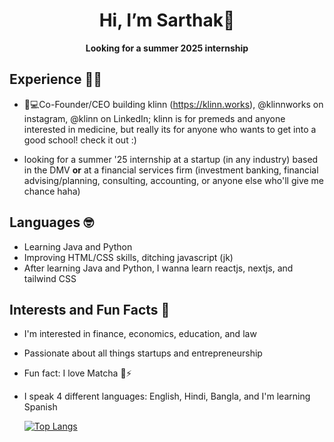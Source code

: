 <h1 align="center">Hi, I’m Sarthak👋</h1>
<b><p align="center">
Looking for a summer 2025 internship
</p>
</b>

<h2>Experience 👨‍🎓</h2>

- 🏥💻Co-Founder/CEO building klinn (https://klinn.works), @klinnworks on  instagram, @klinn on LinkedIn; klinn is for premeds and anyone interested in medicine, but really its for anyone who wants to get into a good school! check it out :)
 
 - looking for a summer '25 internship at a startup (in any industry) based in the DMV **or** at a financial services firm (investment banking, financial advising/planning, consulting, accounting, or anyone else who'll give me chance haha) 

 <h2>Languages 🤓</h2> 
 
- Learning Java and Python
- Improving HTML/CSS skills, ditching javascript (jk) 
- After learning Java and Python, I wanna learn reactjs, nextjs, and tailwind CSS

<h2>Interests and Fun Facts 🧋</h2>

- I'm interested in finance, economics, education, and law
- Passionate about all things startups and entrepreneurship
- Fun fact: I love Matcha 🍵⚡
- I speak 4 different languages: English, Hindi, Bangla, and I'm learning Spanish

  [![Top Langs](https://github-readme-stats.vercel.app/api/top-langs/?username=sarthakpm16&langs_count=5&layout=pie)](https://github.com/sarthakpm16)

 
 <!---
sarthakpm16/sarthakpm16 is a ✨ special ✨ repository because its `README.md` (this file) appears on your GitHub profile.
You can click the Preview link to take a look at your changes.
--->
